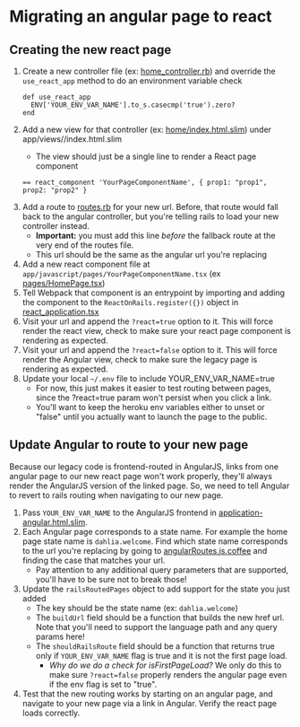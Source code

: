 # Migrating an angular page to react

## Creating the new react page

1. Create a new controller file (ex: [home_controller.rb](app/controllers/home_controller.rb)) and override the `use_react_app` method to do an environment variable check
   ```
   def use_react_app
     ENV['YOUR_ENV_VAR_NAME'].to_s.casecmp('true').zero?
   end
   ```
1. Add a new view for that controller (ex: [home/index.html.slim](app/views/home/index.html.slim)) under app/views/<your-controller-name>/index.html.slim
   - The view should just be a single line to render a React page component
   ```
   == react_component 'YourPageComponentName', { prop1: "prop1", prop2: "prop2" }
   ```
1. Add a route to [routes.rb](config/routes.rb) for your new url. Before, that route would fall back to the angular controller, but you're telling rails to load your new controller instead.
   - **Important:** you must add this line _before_ the fallback route at the very end of the routes file.
   - This url should be the same as the angular url you're replacing
1. Add a new react component file at `app/javascript/pages/YourPageComponentName.tsx` (ex [pages/HomePage.tsx](app/javascript/pages/HomePage.tsx))
1. Tell Webpack that component is an entrypoint by importing and adding the component to the `ReactOnRails.register({})` object in [react_application.tsx](app/javascript/packs/react_application.tsx)
1. Visit your url and append the `?react=true` option to it. This will force render the react view, check to make sure your react page component is rendering as expected.
1. Visit your url and append the `?react=false` option to it. This will force render the Angular view, check to make sure the legacy page is rendering as expected.
1. Update your local `~/.env` file to include YOUR_ENV_VAR_NAME=true
   - For now, this just makes it easier to test routing between pages, since the ?react=true param won't persist when you click a link.
   - You'll want to keep the heroku env variables either to unset or "false" until you actually want to launch the page to the public.

## Update Angular to route to your new page

Because our legacy code is frontend-routed in AngularJS, links from one angular page to our new react page won't work properly, they'll always render the AngularJS version of the linked page. So, we need to tell Angular to revert to rails routing when navigating to our new page.

1. Pass `YOUR_ENV_VAR_NAME` to the AngularJS frontend in [application-angular.html.slim](app/views/layouts/application-angular.html.slim).
1. Each Angular page corresponds to a state name. For example the home page state name is `dahlia.welcome`. Find which state name corresponds to the url you're replacing by going to [angularRoutes.js.coffee](app/assets/javascripts/config/angularRoutes.js.coffee) and finding the case that matches your url.
   - Pay attention to any additional query parameters that are supported, you'll have to be sure not to break those!
1. Update the `railsRoutedPages` object to add support for the state you just added
   - The key should be the state name (ex: `dahlia.welcome`)
   - The `buildUrl` field should be a function that builds the new href url. Note that you'll need to support the language path and any query params here!
   - The `shouldRailsRoute` field should be a function that returns true only if `YOUR_ENV_VAR_NAME` flag is true and it is not the first page load.
     - _Why do we do a check for isFirstPageLoad?_ We only do this to make sure `?react=false` properly renders the angular page even if the env flag is set to "true".
1. Test that the new routing works by starting on an angular page, and navigate to your new page via a link in Angular. Verify the react page loads correctly.
